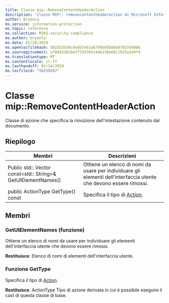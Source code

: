 ```yaml
---
title: Classe mip::RemoveContentHeaderAction
description: 'Classe MIP:: removecontentheaderaction di Microsoft Information Protection (MIP) SDK vengono documentate.'
author: BryanLa
ms.service: information-protection
ms.topic: reference
ms.collection: M365-security-compliance
ms.author: bryanla
ms.date: 01/28/2019
ms.openlocfilehash: 5025b35d9c8edd7e01a6799bd5b08a8703784086
ms.sourcegitcommit: a78d4236cbeff743703c44b150e69c1625a2e9f4
ms.translationtype: MT
ms.contentlocale: it-IT
ms.lasthandoff: 02/14/2019
ms.locfileid: "56259247"
---
```

# <a name="class-mipremovecontentheaderaction"></a>Classe mip::RemoveContentHeaderAction 
Classe di azione che specifica la rimozione dell'intestazione contenuto dal documento.
  
## <a name="summary"></a>Riepilogo
 Membri                        | Descrizioni                                
--------------------------------|---------------------------------------------
Public std:: Vector const\<std:: String\>& GetUIElementNames()  |  Ottiene un elenco di nomi da usare per individuare gli elementi dell'interfaccia utente che devono essere rimossi.
public ActionType GetType() const  |  Specifica il tipo di [Action](class_mip_action.md).
  
## <a name="members"></a>Membri
  
### <a name="getuielementnames-function"></a>GetUIElementNames (funzione)
Ottiene un elenco di nomi da usare per individuare gli elementi dell'interfaccia utente che devono essere rimossi.

  
**Restituisce**: Elenco di nomi di elementi dell'interfaccia utente.
  
### <a name="gettype-function"></a>Funzione GetType
Specifica il tipo di [Action](class_mip_action.md).

  
**Restituisce**: ActionType Tipo di azione derivata in cui è possibile eseguire il cast di questa classe di base.
